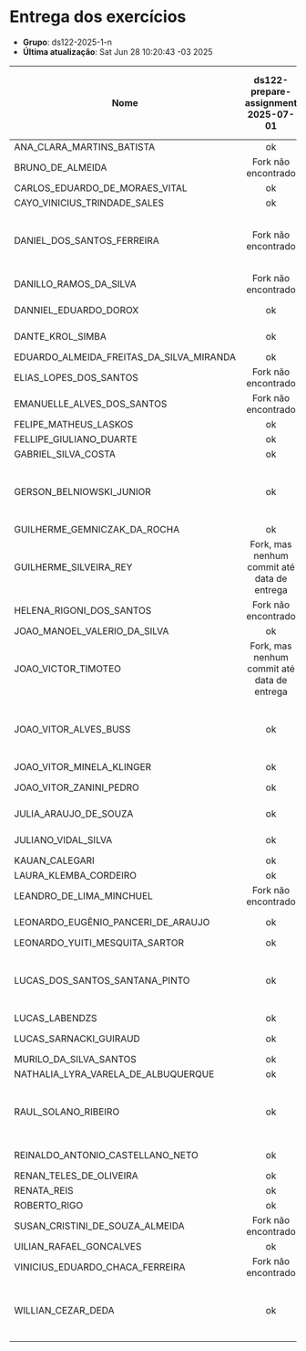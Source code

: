 # Entrega dos exercícios

- **Grupo**: ds122-2025-1-n
- **Última atualização**: Sat Jun 28 10:20:43 -03 2025

|Nome| ds122-prepare-assignment<br>2025-07-01| ds122-html-tables-assignment<br>2025-07-01| ds122-html-store-assignment<br>2025-07-01| ds122-css-assignment<br>2025-07-01| ds122-youtube-assignment<br>2025-07-01| ds122-js-exercises-assignment<br>2025-07-01| ds122-dom-assignment<br>2025-07-01| ds122-php-assignment<br>2025-07-01| ds122-php-form-assignment<br>2025-07-01|
|----| :---:| :---:| :---:| :---:| :---:| :---:| :---:| :---:| :---:|
|ANA_CLARA_MARTINS_BATISTA|  ok |  ok |  ok |  ok |  ok |  ok |  ok |  ok |  ok |
|BRUNO_DE_ALMEIDA|  Fork não encontrado |  Fork não encontrado |  Fork não encontrado |  Fork não encontrado |  Fork não encontrado |  Fork não encontrado |  Fork não encontrado |  Fork não encontrado |  Fork não encontrado |
|CARLOS_EDUARDO_DE_MORAES_VITAL|  ok |  ok |  ok |  ok |  ok |  ok |  ok |  ok |  ok |
|CAYO_VINICIUS_TRINDADE_SALES|  ok |  ok |  ok |  ok |  ok |  ok |  ok |  ok |  ok |
|DANIEL_DOS_SANTOS_FERREIRA|  Fork não encontrado |  ok |  Fork não encontrado |  ok |  Fork não encontrado |  Fork, mas nenhum commit até data de entrega|  Fork não encontrado |  Fork não encontrado |  Fork não encontrado |
|DANILLO_RAMOS_DA_SILVA|  Fork não encontrado |  Fork não encontrado |  Fork não encontrado |  Fork não encontrado |  Fork não encontrado |  Fork não encontrado |  Fork não encontrado |  Fork não encontrado |  Fork não encontrado |
|DANNIEL_EDUARDO_DOROX|  ok |  ok |  ok |  ok |  ok |  ok |  ok |  ok |  Fork não encontrado |
|DANTE_KROL_SIMBA|  ok |  ok |  ok |  ok |  Fork não encontrado |  ok |  Fork não encontrado |  Fork não encontrado |  Fork não encontrado |
|EDUARDO_ALMEIDA_FREITAS_DA_SILVA_MIRANDA|  ok |  ok |  ok |  ok |  ok |  ok |  ok |  ok |  ok |
|ELIAS_LOPES_DOS_SANTOS|  Fork não encontrado |  Fork não encontrado |  Fork não encontrado |  Fork não encontrado |  Fork não encontrado |  Fork não encontrado |  Fork não encontrado |  Fork não encontrado |  Fork não encontrado |
|EMANUELLE_ALVES_DOS_SANTOS|  Fork não encontrado |  Fork não encontrado |  Fork não encontrado |  Fork não encontrado |  Fork não encontrado |  Fork não encontrado |  Fork não encontrado |  Fork não encontrado |  Fork não encontrado |
|FELIPE_MATHEUS_LASKOS|  ok |  ok |  ok |  ok |  ok |  ok |  ok |  ok |  ok |
|FELLIPE_GIULIANO_DUARTE|  ok |  ok |  ok |  ok |  ok |  ok |  ok |  ok |  ok |
|GABRIEL_SILVA_COSTA|  ok |  ok |  ok |  ok |  ok |  ok |  ok |  ok |  ok |
|GERSON_BELNIOWSKI_JUNIOR|  ok |  Fork não encontrado |  Fork não encontrado |  ok |  ok |  ok |  ok |  ok |  Fork, mas nenhum commit até data de entrega|
|GUILHERME_GEMNICZAK_DA_ROCHA|  ok |  ok |  ok |  ok |  ok |  ok |  ok |  ok |  ok |
|GUILHERME_SILVEIRA_REY|  Fork, mas nenhum commit até data de entrega|  ok |  ok |  ok |  ok |  ok |  ok |  ok |  Fork não encontrado |
|HELENA_RIGONI_DOS_SANTOS|  Fork não encontrado |  Fork não encontrado |  Fork não encontrado |  Fork não encontrado |  Fork não encontrado |  Fork não encontrado |  Fork não encontrado |  Fork não encontrado |  Fork não encontrado |
|JOAO_MANOEL_VALERIO_DA_SILVA|  ok |  ok |  ok |  ok |  ok |  ok |  ok |  ok |  ok |
|JOAO_VICTOR_TIMOTEO|  Fork, mas nenhum commit até data de entrega|  Fork não encontrado |  Fork não encontrado |  Fork não encontrado |  Fork não encontrado |  Fork não encontrado |  Fork não encontrado |  Fork não encontrado |  Fork não encontrado |
|JOAO_VITOR_ALVES_BUSS|  ok |  ok |  ok |  ok |  ok |  ok |  ok |  ok |  Fork, mas nenhum commit até data de entrega|
|JOAO_VITOR_MINELA_KLINGER|  ok |  ok |  ok |  ok |  ok |  ok |  ok |  ok |  ok |
|JOAO_VITOR_ZANINI_PEDRO|  ok |  ok |  ok |  ok |  Fork não encontrado |  ok |  Fork não encontrado |  Fork não encontrado |  Fork não encontrado |
|JULIA_ARAUJO_DE_SOUZA|  ok |  ok |  ok |  ok |  ok |  ok |  Fork não encontrado |  ok |  ok |
|JULIANO_VIDAL_SILVA|  ok |  ok |  ok |  ok |  Fork não encontrado |  ok |  Fork não encontrado |  Fork não encontrado |  Fork não encontrado |
|KAUAN_CALEGARI|  ok |  ok |  ok |  ok |  ok |  ok |  ok |  ok |  ok |
|LAURA_KLEMBA_CORDEIRO|  ok |  ok |  ok |  ok |  ok |  ok |  ok |  ok |  ok |
|LEANDRO_DE_LIMA_MINCHUEL|  Fork não encontrado |  Fork não encontrado |  Fork não encontrado |  Fork não encontrado |  Fork não encontrado |  Fork não encontrado |  Fork não encontrado |  Fork não encontrado |  Fork não encontrado |
|LEONARDO_EUGÊNIO_PANCERI_DE_ARAUJO|  ok |  ok |  ok |  ok |  Fork não encontrado |  ok |  ok |  ok |  ok |
|LEONARDO_YUITI_MESQUITA_SARTOR|  ok |  ok |  ok |  ok |  ok |  ok |  ok |  ok |  ok |
|LUCAS_DOS_SANTOS_SANTANA_PINTO|  ok |  ok |  ok |  ok |  ok |  ok |  ok |  ok |  Fork, mas nenhum commit até data de entrega|
|LUCAS_LABENDZS|  ok |  ok |  ok |  ok |  ok |  ok |  ok |  ok |  ok |
|LUCAS_SARNACKI_GUIRAUD|  ok |  ok |  ok |  ok |  ok |  ok |  ok |  ok |  Fork não encontrado |
|MURILO_DA_SILVA_SANTOS|  ok |  ok |  ok |  ok |  ok |  ok |  ok |  ok |  ok |
|NATHALIA_LYRA_VARELA_DE_ALBUQUERQUE|  ok |  ok |  ok |  ok |  ok |  ok |  ok |  ok |  ok |
|RAUL_SOLANO_RIBEIRO|  ok |  ok |  ok |  Fork, mas nenhum commit até data de entrega|  Fork não encontrado |  Fork não encontrado |  Fork não encontrado |  Fork não encontrado |  Fork não encontrado |
|REINALDO_ANTONIO_CASTELLANO_NETO|  ok |  ok |  ok |  ok |  ok |  ok |  ok |  Fork não encontrado |  Fork não encontrado |
|RENAN_TELES_DE_OLIVEIRA|  ok |  ok |  ok |  ok |  ok |  ok |  ok |  ok |  ok |
|RENATA_REIS|  ok |  ok |  ok |  ok |  ok |  ok |  ok |  ok |  ok |
|ROBERTO_RIGO|  ok |  ok |  ok |  ok |  ok |  ok |  ok |  ok |  ok |
|SUSAN_CRISTINI_DE_SOUZA_ALMEIDA|  Fork não encontrado |  Fork não encontrado |  Fork não encontrado |  Fork não encontrado |  Fork não encontrado |  Fork não encontrado |  Fork não encontrado |  Fork não encontrado |  Fork não encontrado |
|UILIAN_RAFAEL_GONCALVES|  ok |  ok |  ok |  ok |  ok |  ok |  ok |  ok |  ok |
|VINICIUS_EDUARDO_CHACA_FERREIRA|  Fork não encontrado |  Fork não encontrado |  Fork não encontrado |  Fork não encontrado |  Fork não encontrado |  Fork não encontrado |  Fork não encontrado |  Fork não encontrado |  Fork não encontrado |
|WILLIAN_CEZAR_DEDA|  ok |  ok |  ok |  ok |  ok |  Fork, mas nenhum commit até data de entrega|  Fork não encontrado |  Fork não encontrado |  Fork não encontrado |
